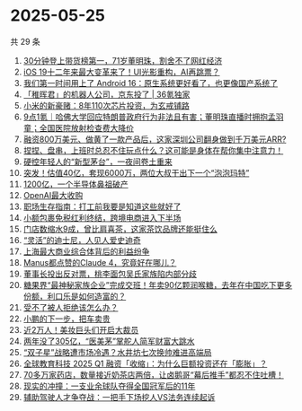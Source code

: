# 2025-05-25

共 29 条

<!-- BEGIN 36KR -->
<!-- 最后更新时间 2025-05-25 06:10:57 +0800 -->
1. [30分钟登上带货榜第一，71岁董明珠，割舍不了网红经济](https://36kr.com/p/3305319150721545)
1. [iOS 19十二年来最大变革来了！UI光影重构，AI再跳票？](https://36kr.com/p/3305150923531776)
1. [我们第一时间用上了 Android 16：原生系统更好看了，也更像国产系统了](https://36kr.com/p/3305147053202176)
1. [「稚晖君」的机器人公司，京东投了 | 36氪独家](https://36kr.com/p/3304688529496581)
1. [小米的新豪赌：8年110次芯片投资，为玄戒铺路](https://36kr.com/p/3304940186182921)
1. [9点1氪｜哈佛大学回应特朗普政府行为非法且有害；董明珠直播时拥抱孟羽童；全国医院放射检查费大降价](https://36kr.com/p/3305364853611265)
1. [融资800万美元、做黄了一款产品后，这家深圳公司翻身做到千万美元ARR?](https://36kr.com/p/3305261891705348)
1. [捏捏、盘串，上班时总忍不住玩点什么？这可能是身体在帮你集中注意力！](https://36kr.com/p/3305764612594437)
1. [硬控年轻人的“新型茅台”，一夜间卷土重来](https://36kr.com/p/3306204244777474)
1. [突发！估值40亿，套现6000万，两位大叔干出下一个“泡泡玛特”](https://36kr.com/p/3305146644617729)
1. [1200亿，一个半导体鼻祖破产](https://36kr.com/p/3306313530907143)
1. [OpenAI最大收购](https://36kr.com/p/3305046275679749)
1. [职场生存指南：打工前我要是知道这些就好了](https://36kr.com/p/3268401057124992)
1. [小额包裹免税红利终结，跨境电商进入下半场](https://36kr.com/p/3305144772306179)
1. [门店数缩水9成，曾比肩喜茶，这家茶饮品牌还能挺住么](https://36kr.com/p/3305380414874887)
1. [“灵活”的迪士尼，人见人爱史迪奇](https://36kr.com/p/3305231257066249)
1. [上海最大商业综合体背后的利益纷争](https://36kr.com/p/3305187578127616)
1. [Manus都点赞的Claude 4，究竟好在哪儿？](https://36kr.com/p/3304921453533697)
1. [董事长投出反对票，桃李面包吴氏家族陷内部分歧](https://36kr.com/p/3305375429515784)
1. [糖果界“最神秘家族企业”完成交班！年卖90亿颗润喉糖，去年在中国吃下更多份额，利口乐是如何造富的？](https://36kr.com/p/3305301764643337)
1. [受不了被人拒绝该怎么办？](https://36kr.com/p/3285420722217607)
1. [小鹏的下一步，把车卖贵](https://36kr.com/p/3305215068316933)
1. [近2万人！美妆巨头们开启大裁员](https://36kr.com/p/3305245227227649)
1. [两年没了305亿，“医美茅”掌舵人简军财富大跳水](https://36kr.com/p/3305225480644099)
1. [“双子星”战略遭市场冷遇？水井坊七次换帅难进高端局](https://36kr.com/p/3304986443474436)
1. [全球教育科技 2025 Q1 融资「收缩」：为什么巨额投资还在「膨胀」？](https://36kr.com/p/3305244440697609)
1. [70多万家药店，数量接近奶茶店两倍，让卤鹅哥“幕后推手”都忍不住吐槽！](https://36kr.com/p/3305280180689414)
1. [现实的冲撞：一支业余球队夺得全国冠军后的11年](https://36kr.com/p/3305173264472581)
1. [辅助驾驶人才争夺战：一把手下场挖人VS法务连续起诉](https://36kr.com/p/3305040986282500)
<!-- END 36KR -->